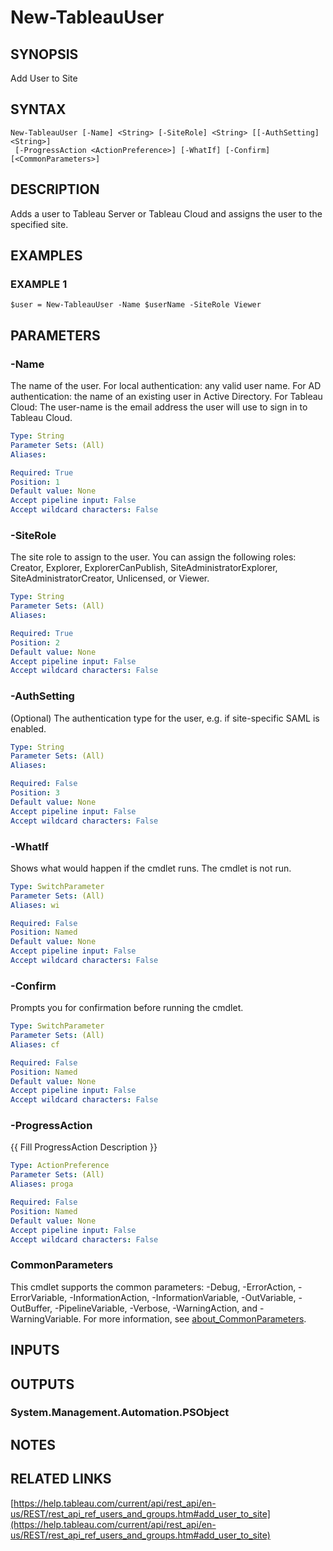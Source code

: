 # New-TableauUser

## SYNOPSIS
Add User to Site

## SYNTAX

```
New-TableauUser [-Name] <String> [-SiteRole] <String> [[-AuthSetting] <String>]
 [-ProgressAction <ActionPreference>] [-WhatIf] [-Confirm] [<CommonParameters>]
```

## DESCRIPTION
Adds a user to Tableau Server or Tableau Cloud and assigns the user to the specified site.

## EXAMPLES

### EXAMPLE 1
```
$user = New-TableauUser -Name $userName -SiteRole Viewer
```

## PARAMETERS

### -Name
The name of the user.
For local authentication: any valid user name.
For AD authentication: the name of an existing user in Active Directory.
For Tableau Cloud: The user-name is the email address the user will use to sign in to Tableau Cloud.

```yaml
Type: String
Parameter Sets: (All)
Aliases:

Required: True
Position: 1
Default value: None
Accept pipeline input: False
Accept wildcard characters: False
```

### -SiteRole
The site role to assign to the user.
You can assign the following roles: Creator, Explorer, ExplorerCanPublish, SiteAdministratorExplorer, SiteAdministratorCreator, Unlicensed, or Viewer.

```yaml
Type: String
Parameter Sets: (All)
Aliases:

Required: True
Position: 2
Default value: None
Accept pipeline input: False
Accept wildcard characters: False
```

### -AuthSetting
(Optional) The authentication type for the user, e.g.
if site-specific SAML is enabled.

```yaml
Type: String
Parameter Sets: (All)
Aliases:

Required: False
Position: 3
Default value: None
Accept pipeline input: False
Accept wildcard characters: False
```

### -WhatIf
Shows what would happen if the cmdlet runs.
The cmdlet is not run.

```yaml
Type: SwitchParameter
Parameter Sets: (All)
Aliases: wi

Required: False
Position: Named
Default value: None
Accept pipeline input: False
Accept wildcard characters: False
```

### -Confirm
Prompts you for confirmation before running the cmdlet.

```yaml
Type: SwitchParameter
Parameter Sets: (All)
Aliases: cf

Required: False
Position: Named
Default value: None
Accept pipeline input: False
Accept wildcard characters: False
```

### -ProgressAction
{{ Fill ProgressAction Description }}

```yaml
Type: ActionPreference
Parameter Sets: (All)
Aliases: proga

Required: False
Position: Named
Default value: None
Accept pipeline input: False
Accept wildcard characters: False
```

### CommonParameters
This cmdlet supports the common parameters: -Debug, -ErrorAction, -ErrorVariable, -InformationAction, -InformationVariable, -OutVariable, -OutBuffer, -PipelineVariable, -Verbose, -WarningAction, and -WarningVariable. For more information, see [about_CommonParameters](http://go.microsoft.com/fwlink/?LinkID=113216).

## INPUTS

## OUTPUTS

### System.Management.Automation.PSObject
## NOTES

## RELATED LINKS

[https://help.tableau.com/current/api/rest_api/en-us/REST/rest_api_ref_users_and_groups.htm#add_user_to_site](https://help.tableau.com/current/api/rest_api/en-us/REST/rest_api_ref_users_and_groups.htm#add_user_to_site)

